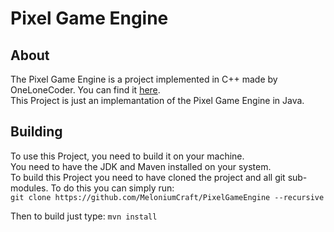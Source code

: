 # Pixel Game Engine
## About
The Pixel Game Engine is a project implemented in C++ made by OneLoneCoder. You can find it [here](https://github.com/OneLoneCoder/olcPixelGameEngine).  
This Project is just an implemantation of the Pixel Game Engine in Java.

## Building
To use this Project, you need to build it on your machine.  
You need to have the JDK and Maven installed on your system.  
To build this Project you need to have cloned the project and all git sub-modules. To do this you can simply run:  
`git clone https://github.com/MeloniumCraft/PixelGameEngine --recursive`  
  
Then to build just type:
`mvn install`